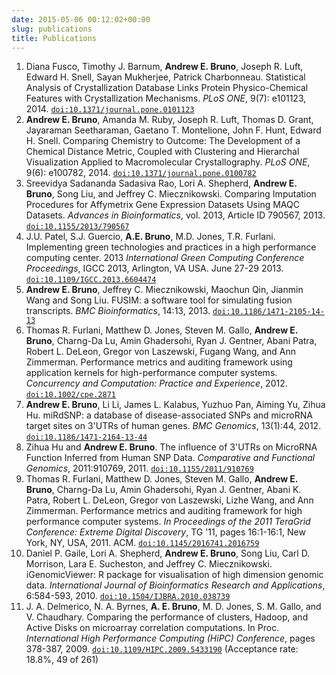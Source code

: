 ```yaml
---
date: 2015-05-06 00:12:02+00:00
slug: publications
title: Publications
---
```


1. Diana Fusco, Timothy J. Barnum, **Andrew E. Bruno**, Joseph R. Luft, Edward H.
   Snell, Sayan Mukherjee, Patrick Charbonneau. Statistical Analysis of
   Crystallization Database Links Protein Physico-Chemical Features with
   Crystallization Mechanisms. *PLoS ONE*, 9(7): e101123, 2014.
   [`doi:10.1371/journal.pone.0101123`](http://dx.doi.org/10.1371/journal.pone.0101123)
1. **Andrew E. Bruno**, Amanda M. Ruby, Joseph R. Luft, Thomas D. Grant, Jayaraman
   Seetharaman, Gaetano T. Montelione, John F. Hunt, Edward H. Snell. Comparing
   Chemistry to Outcome: The Development of a Chemical Distance Metric, Coupled
   with Clustering and Hierarchal Visualization Applied to Macromolecular
   Crystallography. *PLoS ONE*, 9(6): e100782, 2014.
   [`doi:10.1371/journal.pone.0100782`](http://dx.doi.org/10.1371/journal.pone.0100782)
1. Sreevidya Sadananda Sadasiva Rao, Lori A. Shepherd, **Andrew E. Bruno**, Song
   Liu, and Jeffrey C. Miecznikowski. Comparing Imputation Procedures for
   Affymetrix Gene Expression Datasets Using MAQC Datasets. *Advances in
   Bioinformatics*, vol. 2013, Article ID 790567, 2013.
   [`doi:10.1155/2013/790567`](http://dx.doi.org/10.1155/2013/790567)
1. J.U. Patel, S.J. Guercio, **A.E. Bruno**, M.D. Jones, T.R. Furlani. Implementing
   green technologies and practices in a high performance computing center. 2013
   *International Green Computing Conference Proceedings*, IGCC 2013, Arlington, VA
   USA. June 27-29 2013.
   [`doi:10.1109/IGCC.2013.6604474`](http://dx.doi.org/10.1109/IGCC.2013.6604474)
1. **Andrew E. Bruno**, Jeffrey C. Miecznikowski, Maochun Qin, Jianmin Wang and
   Song Liu. FUSIM: a software tool for simulating fusion transcripts. *BMC Bioinformatics*,
    14:13, 2013. [`doi:10.1186/1471-2105-14-13`](http://dx.doi.org/10.1186/1471-2105-14-13)
1. Thomas R. Furlani, Matthew D. Jones, Steven M. Gallo, **Andrew E. Bruno**,
   Charng-Da Lu, Amin Ghadersohi, Ryan J. Gentner, Abani Patra, Robert L. DeLeon,
   Gregor von Laszewski, Fugang Wang, and Ann Zimmerman. Performance metrics and
   auditing framework using application kernels for high-performance computer
   systems. *Concurrency and Computation: Practice and Experience*, 2012.
   [`doi:10.1002/cpe.2871`](http://dx.doi.org/10.1002/cpe.2871)
1. **Andrew E. Bruno**, Li Li, James L. Kalabus, Yuzhuo Pan, Aiming Yu, Zihua Hu.
   miRdSNP: a database of disease-associated SNPs and microRNA target sites on
   3'UTRs of human genes. *BMC Genomics*, 13(1):44, 2012.
   [`doi:10.1186/1471-2164-13-44`](http://dx.doi.org/10.1186/1471-2164-13-44)
1. Zihua Hu and **Andrew E. Bruno**. The influence of 3'UTRs on MicroRNA Function
   Inferred from Human SNP Data. *Comparative and Functional Genomics*, 2011:910769, 2011.
   [`doi:10.1155/2011/910769`](http://dx.doi.org/10.1155/2011/910769)
1. Thomas R. Furlani, Matthew D. Jones, Steven M. Gallo, **Andrew E. Bruno**,
   Charng-Da Lu, Amin Ghadersohi, Ryan J. Gentner, Abani K. Patra, Robert L.
   DeLeon, Gregor von Laszewski, Lizhe Wang, and Ann Zimmerman. Performance
   metrics and auditing framework for high performance computer systems. *In
   Proceedings of the 2011 TeraGrid Conference: Extreme Digital Discovery*, TG '11,
   pages 16:1-16:1, New York, NY, USA, 2011. ACM. [`doi:10.1145/2016741.2016759`](http://dx.doi.org/10.1145/2016741.2016759)
1. Daniel P. Gaile, Lori A. Shepherd, **Andrew E. Bruno**, Song Liu, Carl D.
   Morrison, Lara E. Sucheston, and Jeffrey C. Miecznikowski. iGenomicViewer: R
   package for visualisation of high dimension genomic data. *International Journal
   of Bioinformatics Research and Applications*, 6:584-593, 2010.
   [`doi:10.1504/IJBRA.2010.038739`](http://dx.doi.org/10.1504/IJBRA.2010.038739)
1. J. A. Delmerico, N. A. Byrnes, **A. E. Bruno**, M. D. Jones, S. M. Gallo, and V.
   Chaudhary. Comparing the performance of clusters, Hadoop, and Active Disks on
   microarray correlation computations. In Proc. *International High Performance
   Computing (HiPC) Conference*, pages 378-387, 2009.
   [`doi:10.1109/HIPC.2009.5433190`](http://dx.doi.org/10.1109/HIPC.2009.5433190) (Acceptance rate: 18.8%, 49 of 261)
